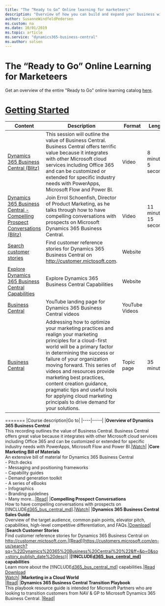 ```yaml
---
title: "The “Ready to Go” Online learning for marketeers"
description: "Overview of how you can build and expand your business with Dynamics 365 Business Central"
author: SusanneWindfeldPedersen
ms.custom: na
ms.date: 10/01/2019
ms.topic: article
ms.service: "dynamics365-business-central"
ms.author: solsen
---
```


# The “Ready to Go” Online Learning for Marketeers
Get an overview of the entire "Ready to Go" online learning catalog [here](readiness-learning-catalog.md). 

# [**Getting Started**](#tab/gettingstarted)
<!-- ## Getting started -->


| Content                                                                                                           | Description                                                                                                                                                                                                                                                                                                                                                                                                                        | Format         | Length                |
|--------------------------------------------------------------------------------------------------------------------------------------------------------------|------------------------------------------------------------------------------------------------------------------------------------------------------------------------------------------------------------------------------------------------------------------------------------------------------------------------------------------------------------------------------------------------------------------------------------|----------------|-----------------------|
| [Dynamics 365 Business Central (Blitz)](https://mbspartner.microsoft.com/D365/Videos/101760)                                                                 | This session will outline the value of Business Central. Business Central offers terrific value because it integrates with other Microsoft cloud services including Office 365 and can be customized or extended for specific industry needs with PowerApps, Microsoft Flow and Power BI.                                                                                                                                          | Video          | 8 minutes 5 seconds   |
| [Dynamics 365 Business Central - Compelling Prospect Conversations (Blitz)](https://mbspartner.microsoft.com/D365/Videos/101761)                             | Join Errol Schoenfish, Director of Product Marketing, as he talks through how to have compelling conversations with prospects on Microsoft Dynamics 365 Business Central.                                                                                                                                                                                                                                                          | Video          | 11 minutes 15 seconds |
| [Search customer stories](https://customers.microsoft.com/en-us/search?sq=%22Dynamics%20365%20Business%20Central%20%22&ff=&p=0&so=story_publish_date%20desc) | Find customer reference stories for Dynamics 365 Business Central on http://customer.mictosoft.com.                                                                                                                                                                                                                                                                                                                                | Website        |                       |
| [Explore Dynamics 365 Business Central Capabilities](https://dynamics.microsoft.com/en-us/business-central/capabilities/)                                    | Explore Dynamics 365 Business Central Capabilities                                                                                                                                                                                                                                                                                                                                                                                 | Website        |                       |
| [Business Central](https://www.youtube.com/playlist?list=PLcakwueIHoT-wVFPKUtmxlqcG1kJ0oqq4)                                                                 | YouTube landing page for Dynamics 365 Business Central videos                                                                                                                                                                                                                                                                                                                                                                      | YouTube Videos |                       |
| [Business Central](https://www.youtube.com/playlist?list=PLcakwueIHoT-wVFPKUtmxlqcG1kJ0oqq4)                                                                 | Addressing how to optimize your marketing practices and realign your marketing principles for a cloud-first world will be a primary factor in determining the success or failure of your organization moving forward. This series of videos and resources provide marketing best practices, content creation guidance, pragmatic tips and useful tools for applying cloud marketing principals to drive demand for your solutions. | Topic page     | 35 minutes            |
=======
|Course description|Go to|
|----|-----|
|**Overview of Dynamics 365 Business Central**<br>This recording outlines the value of Business Central. Business Central offers great value because it integrates with other Microsoft cloud services including Office 365 and can be customized or extended for specific industry needs with PowerApps, Microsoft Flow and Power BI.|[Watch](https://mbspartner.microsoft.com/D365/Videos/101760)|
|**Core Marketing Bill of Materials**<br>An extensive bill of material for Dynamics 365 Business Central<br>- Pitch decks<br>- Messaging and positioning frameworks<br>- Capability guides<br>- Demand generation toolkit<br>- A series of eBooks<br>- Infographics<br>- Branding guidelines<br>- Many more…|[Read](https://mbs.microsoft.com/partnersource/northamerica/sales-marketing/product-strategy-direction/CoreMarketingBOM)|
|**Compelling Prospect Conversations**<br>How to have compelling conversations with prospects on [!INCLUDE[d365_bus_central_md](../includes/d365_bus_central_md.md)].|[Watch](https://mbspartner.microsoft.com/D365/Videos/101761)|
|**Dynamics 365 Business Central Sales Guide**<br>Overview of the target audience, common pain points, elevator pitch, capabilities, high-level competitive differentiation, and FAQs.|[Download](https://mbs.microsoft.com/Files/partner/365/Training/MSD365_BusinessCentral_InsideSalesGuide.pptx)|
|**Search Customer Stories**<br>Find customer reference stories for Dynamics 365 Business Central on http://customer.mictosoft.com.|[Read](https://customers.microsoft.com/en-us/search?sq=%22Dynamics%20365%20Business%20Central%20%22&ff=&p=0&so=story_publish_date%20desc)|
|**[!INCLUDE[d365_bus_central_md](../includes/d365_bus_central_md.md)] capabilities**<br>Learn more about the [!INCLUDE[d365_bus_central_md](../includes/d365_bus_central_md.md)] capabilities.|[Read](https://dynamics.microsoft.com/en-us/business-central/capabilities/)<br>[Download](https://mbs.microsoft.com/Files/partner/365/Training/MSD365_BusinessCentral_CapabilitiesDownload.pdf)<br>[Watch](https://www.youtube.com/playlist?list=PLcakwueIHoT-wVFPKUtmxlqcG1kJ0oqq4)|
|**Marketing in a Cloud World**<br>|[Read](https://mbspartner.microsoft.com/OSS/Topic/19)|
|**Dynamics 365 Business Central Transition Playbook**<br>This playbook resource guide is intended for Microsoft Partners who are looking to transition customers from NAV & GP to Microsoft Dynamics 365 Business Central. |[Read](readiness-transition-business-central.md)|

